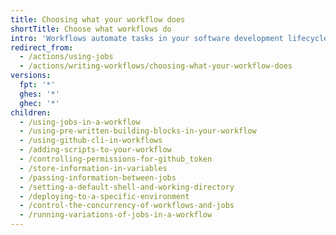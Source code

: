 ```yaml
---
title: Choosing what your workflow does
shortTitle: Choose what workflows do
intro: 'Workflows automate tasks in your software development lifecycle. Many tasks that you manually complete can be converted to a {% data variables.product.prodname_actions %} workflow.'
redirect_from:
  - /actions/using-jobs
  - /actions/writing-workflows/choosing-what-your-workflow-does
versions:
  fpt: '*'
  ghes: '*'
  ghec: '*'
children:
  - /using-jobs-in-a-workflow
  - /using-pre-written-building-blocks-in-your-workflow
  - /using-github-cli-in-workflows
  - /adding-scripts-to-your-workflow
  - /controlling-permissions-for-github_token
  - /store-information-in-variables
  - /passing-information-between-jobs
  - /setting-a-default-shell-and-working-directory
  - /deploying-to-a-specific-environment
  - /control-the-concurrency-of-workflows-and-jobs
  - /running-variations-of-jobs-in-a-workflow
---
```

